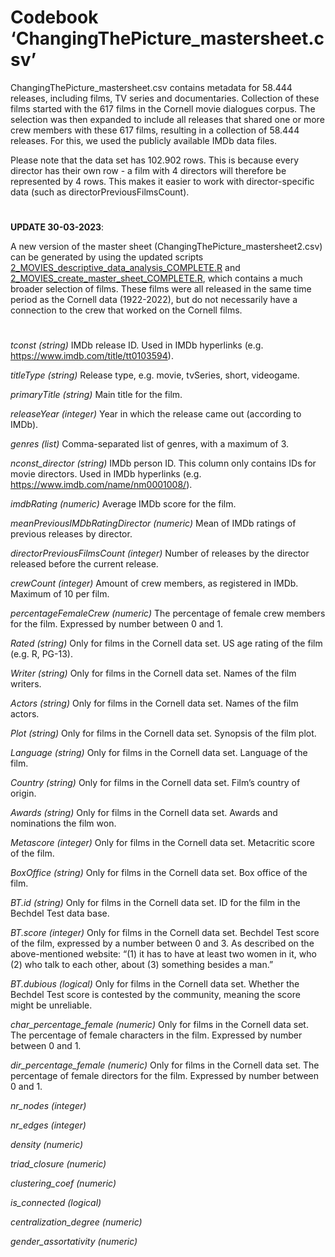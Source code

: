 # Codebook ‘ChangingThePicture_mastersheet.csv’

ChangingThePicture_mastersheet.csv contains metadata for 58.444 releases, including films, TV series and documentaries. Collection of these films started with the 617 films in the Cornell movie dialogues corpus. The selection was then expanded to include all releases that shared one or more crew members with these 617 films, resulting in a collection of 58.444 releases. For this, we used the publicly available IMDb data files.

Please note that the data set has 102.902 rows. This is because every director has their own row - a film with 4 directors will therefore be represented by 4 rows. This makes it easier to work with director-specific data (such as directorPreviousFilmsCount).

#

**UPDATE 30-03-2023**:

A new version of the master sheet (ChangingThePicture_mastersheet2.csv) can be generated by using the updated scripts [2_MOVIES_descriptive_data_analysis_COMPLETE.R](https://github.com/DeJeroenBakker/ChangingThePicture/blob/main/scripts/2_MOVIES_descriptive_data_analysis_COMPLETE.R) and [2_MOVIES_create_master_sheet_COMPLETE.R](https://github.com/DeJeroenBakker/ChangingThePicture/blob/main/scripts/4_MOVIES_create_master_sheet.R), which contains a much broader selection of films. These films were all released in the same time period as the Cornell data (1922-2022), but do not necessarily have a connection to the crew that worked on the Cornell films.

# 

*tconst (string)*
IMDb release ID. Used in IMDb hyperlinks (e.g. https://www.imdb.com/title/tt0103594).

*titleType (string)*
Release type, e.g. movie, tvSeries, short, videogame.

*primaryTitle (string)*
Main title for the film.

*releaseYear (integer)*
Year in which the release came out (according to IMDb).

*genres (list)*
Comma-separated list of genres, with a maximum of 3.

*nconst_director (string)*
IMDb person ID. This column only contains IDs for movie directors. Used in IMDb hyperlinks (e.g. https://www.imdb.com/name/nm0001008/).

*imdbRating (numeric)*
Average IMDb score for the film.

*meanPreviousIMDbRatingDirector (numeric)*
Mean of IMDb ratings of previous releases by director.

*directorPreviousFilmsCount (integer)*
Number of releases by the director released before the current release.

*crewCount (integer)*
Amount of crew members, as registered in IMDb. Maximum of 10 per film.

*percentageFemaleCrew (numeric)*
The percentage of female crew members for the film. Expressed by number between 0 and 1.

*Rated (string)*
Only for films in the Cornell data set. US age rating of the film (e.g. R, PG-13).

*Writer (string)*
Only for films in the Cornell data set. Names of the film writers.

*Actors (string)*
Only for films in the Cornell data set. Names of the film actors.

*Plot (string)*
Only for films in the Cornell data set. Synopsis of the film plot.

*Language (string)*
Only for films in the Cornell data set. Language of the film.

*Country (string)*
Only for films in the Cornell data set. Film’s country of origin.

*Awards (string)*
Only for films in the Cornell data set. Awards and nominations the film won.

*Metascore (integer)*
Only for films in the Cornell data set. Metacritic score of the film.

*BoxOffice (string)*
Only for films in the Cornell data set. Box office of the film.

*BT.id (string)*
Only for films in the Cornell data set. ID for the film in the Bechdel Test data base.

*BT.score (integer)*
Only for films in the Cornell data set.  Bechdel Test score of the film, expressed by a number between 0 and 3. As described on the above-mentioned website: “(1) it has to have at least two women in it, who (2) who talk to each other, about (3) something besides a man.”

*BT.dubious (logical)*
Only for films in the Cornell data set. Whether the Bechdel Test score is contested by the community, meaning the score might be unreliable.

*char_percentage_female (numeric)*
Only for films in the Cornell data set. The percentage of female characters in the film. Expressed by number between 0 and 1.

*dir_percentage_female (numeric)*
Only for films in the Cornell data set. The percentage of female directors for the film. Expressed by number between 0 and 1.

*nr_nodes (integer)*

*nr_edges (integer)*

*density (numeric)*

*triad_closure (numeric)*

*clustering_coef (numeric)*

*is_connected (logical)*

*centralization_degree (numeric)*

*gender_assortativity (numeric)*
